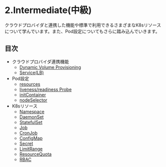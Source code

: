 # 2.Intermediate(中級)
クラウドプロバイダと連携した機能や標準で利用できるさまざまなK8sリソースについて学んでいます。また、Pod設定についてもさらに踏み込んでいきます。

## 目次
- クラウドプロバイダ連携機能
  - [Dynamic Volume Provisioning](2-01.DynamicVolumeProvisioning.md)
  - [Service(LB)](2-02.Service-LB.md)
- Pod設定
  - [resources](2-03.Pod-resources.md)
  - [liveness/readiness Probe](2-04.Pod-Probe.md)
  - [initContainer](2-05.Pod-initContainer.md)
  - [nodeSelector](2-06.Pod-nodeSelector.md)
- K8sリソース
  - [Namespace](2-07.Namespace.md)
  - [DaemonSet](2-08.DaemonSet.md)
  - [StatefulSet](2-09.StatefulSet.md)
  - [Job](2-10.Job.md)
  - [CronJob](2-11.CronJob.md)
  - [ConfigMap](2-12.ConfigMap.md)
  - [Secret](2-13.Secret.md)
  - [LimitRange](2-14.LimitRange.md)
  - [ResourceQuota](2-15.ResourceQuota.md)
  - [RBAC](2-16.RBAC.md)
